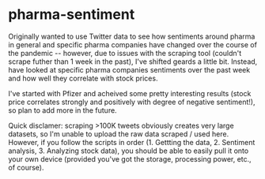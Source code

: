 # pharma-sentiment
Originally wanted to use Twitter data to see how sentiments around pharma in general and specific pharma companies have changed over the course of the pandemic -- however, due to issues with the scraping tool (couldn't scrape futher than 1 week in the past), I've shifted geards a little bit. Instead, have looked at specific pharma companies sentiments over the past week and how well they correlate with stock prices.

I've started with Pfizer and acheived some pretty interesting results (stock price correlates strongly and positively with degree of negative sentiment!), so plan to add more in the future. 

Quick disclamer: scraping >100K tweets obviously creates very large datasets, so I'm unable to upload the raw data scraped / used here. However, if you follow the scripts in order (1. Gettting the data, 2. Sentiment analysis, 3. Analyzing stock data), you should be able to easily pull it onto your own device (provided you've got the storage, processing power, etc., of course). 

